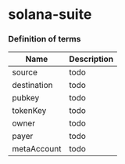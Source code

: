 # solana-suite

### Definition of terms
| Name | Description |
| --- | --- |
| source  | todo |
| destination  | todo |
| pubkey  | todo |
| tokenKey  | todo |
| owner  | todo |
| payer  | todo |
| metaAccount  | todo |
